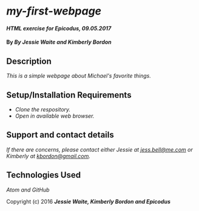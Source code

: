 # _my-first-webpage_

#### _HTML exercise for Epicodus, 09.05.2017_

#### By _**By Jessie Waite and Kimberly Bordon**_

## Description

_This is a simple webpage about Michael's favorite things._

## Setup/Installation Requirements

* _Clone the respository._
* _Open in available web browser._

## Support and contact details

_If there are concerns, please contact either Jessie at jess.bell@me.com or Kimberly at kbordon@gmail.com._

## Technologies Used

_Atom and GitHub_

Copyright (c) 2016 **_Jessie Waite, Kimberly Bordon and Epicodus_**
